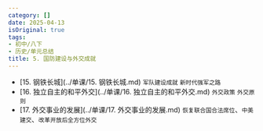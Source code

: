 ```yaml
---
category: []
date: 2025-04-13
isOriginal: true
tags:
- 初中/八下
- 历史/单元总结
title: 5. 国防建设与外交成就
---
```

- [15. 钢铁长城](../单课/15. 钢铁长城.md) `军队建设成就` `新时代强军之路`
- [16. 独立自主的和平外交](../单课/16. 独立自主的和平外交.md) `外交政策` `外交原则`
- [17. 外交事业的发展](../单课/17. 外交事业的发展.md) `恢复联合国合法席位`、`中美建交`、`改革开放后全方位外交`
